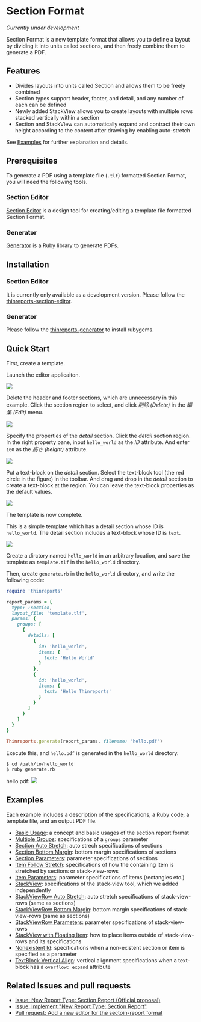 # Section Format

*Currently under development*

Section Format is a new template format that allows you to define a layout by dividing it into units called sections, and then freely combine them to generate a PDF.

## Features

- Divides layouts into units called Section and allows them to be freely combined
- Section types support header, footer, and detail, and any number of each can be defined
- Newly added StackView allows you to create layouts with multiple rows stacked vertically within a section
- Section and StackView can automatically expand and contract their own height according to the content after drawing by enabling auto-stretch

See [Examples](#examples) for further explanation and details.

## Prerequisites

To generate a PDF using a template file (`.tlf`) formatted Section Format, you will need the following tools.

### Section Editor

[Section Editor](https://github.com/thinreports/thinreports-section-editor) is a design tool for creating/editing a template file formatted Section Format.

### Generator

[Generator](https://github.com/thinreports/thinreports-generator) is a Ruby library to generate PDFs.

## Installation

### Section Editor

It is currently only available as a development version. Please follow the [thinreports-section-editor](https://github.com/thinreports/thinreports-section-editor).

### Generator

Please follow the [thinreports-generator](https://github.com/thinreports/thinreports-generator) to install rubygems.

## Quick Start

First, create a template.

Launch the editor applicaiton.

![](images/section-format-01.png)


Delete the header and footer sections, which are unnecessary in this example.
Click the section region to select, and click *削除 (Delete)* in the *編集 (Edit)* menu.

![](images/section-format-02.png)


Specify the properties of the *detail* section.
Click the *detail* section region. In the right property pane, input `hello_world` as the *ID* attribute. And enter `100` as the *高さ (height)* attribute.

![](images/section-format-03.png)


Put a text-block on the *detail* section.
Select the text-block tool (the red circle in the figure) in the toolbar. And drag and drop in the *detail* section to create a text-block at the region. You can leave the text-block properties as the default values.

![](images/section-format-04.png)


The template is now complete.

</Details>

This is a simple template which has a detail section whose ID is `hello_world`. The detail section includes a text-block whose ID is `text`.

![](images/section-format-05.png)


Create a dirctory named `hello_world` in an arbitrary location, and save the template as `template.tlf` in the `hello_world` directory.

Then, create `generate.rb` in the `hello_world` directory, and write the following code:

```ruby
require 'thinreports'

report_params = {
  type: :section,
  layout_file: 'template.tlf',
  params: {
    groups: [
      {
        details: [
          {
            id: 'hello_world',
            items: {
              text: 'Hello World'
            }
          },
          {
            id: 'hello_world',
            items: {
              text: 'Hello Thinreports'
            }
          }
        ]
      }
    ]
  }
}

Thinreports.generate(report_params, filename: 'hello.pdf')
```

Execute this, and `hello.pdf` is generated in the `hello_world`  directory.

    $ cd /path/to/hello_world
    $ ruby generate.rb

hello.pdf:
![](images/section-format-06.png)

## Examples

Each example includes a description of the specifications, a Ruby code, a template file, and an output PDF file.

- [Basic Usage](https://github.com/thinreports/thinreports-generator/tree/master/test/features/section_report_basic/README.md): a concept and basic usages of the section report format
- [Multiple Groups](https://github.com/thinreports/thinreports-generator/tree/master/test/features/section_report_multiple_groups/README.md): specifications of a `groups` parameter
- [Section Auto Stretch](https://github.com/thinreports/thinreports-generator/tree/master/test/features/section_report_section_auto_stretch/README.md): auto strech specifications of sections
- [Section Bottom Margin](https://github.com/thinreports/thinreports-generator/tree/master/test/features/section_report_section_bottom_margin/README.md): bottom margin specifications of sections
- [Section Parameters](https://github.com/thinreports/thinreports-generator/tree/master/test/features/section_report_section_parameters/README.md): parameter specifications of sections
- [Item Follow Stretch](https://github.com/thinreports/thinreports-generator/tree/master/test/features/section_report_item_follow_stretch/README.md): specifications of how the containing item is stretched by sections or stack-view-rows
- [Item Parameters](https://github.com/thinreports/thinreports-generator/tree/master/test/features/section_report_item_parameters/README.md): parameter specifications of items (rectangles etc.)
- [StackView](https://github.com/thinreports/thinreports-generator/tree/master/test/features/section_report_stack_view/README.md): specifications of the stack-view tool, which we added independently
- [StackViewRow Auto Stretch](https://github.com/thinreports/thinreports-generator/tree/master/test/features/section_report_stack_view_row_auto_stretch/README.md): auto stretch specifications of stack-view-rows (same as sections)
- [StackViewRow Bottom Margin](https://github.com/thinreports/thinreports-generator/tree/master/test/features/section_report_stack_view_row_bottom_margin/README.md): bottom margin specifications of stack-view-rows (same as sections)
- [StackViewRow Parameters](https://github.com/thinreports/thinreports-generator/tree/master/test/features/section_report_stack_view_row_parameters/README.md): parameter specifications of stack-view-rows
- [StackView with Floating Item](https://github.com/thinreports/thinreports-generator/tree/master/test/features/section_report_stack_view_with_floating_item/README.md): how to place items outside of stack-view-rows and its specifications
- [Nonexistent Id](https://github.com/thinreports/thinreports-generator/tree/master/test/features/section_report_nonexistent_id/README.md): specifications when a non-existent section or item is specified as a parameter
- [TextBlock Vertical Align](https://github.com/thinreports/thinreports-generator/tree/master/test/features/section_report_text_block_vertical_align/README.md): vertical alignment specifications when a text-block has a `overflow: expand` attribute

## Related Issues and pull requests

- [Issue: New Report Type: Section Report (Official proposal)](https://github.com/thinreports/thinreports/issues/7)
- [Issue: Implement "New Report Type: Section Report"](https://github.com/thinreports/thinreports/issues/12)
- [Pull request: Add a new editor for the sectoin-report format](https://github.com/thinreports/thinreports-basic-editor/pull/87)
